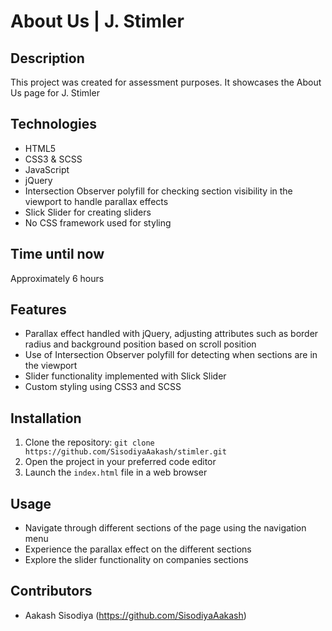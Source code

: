 # About Us | J. Stimler

## Description
This project was created for assessment purposes. It showcases the About Us page for J. Stimler

## Technologies
- HTML5
- CSS3 & SCSS
- JavaScript
- jQuery
- Intersection Observer polyfill for checking section visibility in the viewport to handle parallax effects
- Slick Slider for creating sliders
- No CSS framework used for styling

## Time until now
Approximately 6 hours

## Features
- Parallax effect handled with jQuery, adjusting attributes such as border radius and background position based on scroll position
- Use of Intersection Observer polyfill for detecting when sections are in the viewport
- Slider functionality implemented with Slick Slider
- Custom styling using CSS3 and SCSS

## Installation
1. Clone the repository: `git clone https://github.com/SisodiyaAakash/stimler.git`
2. Open the project in your preferred code editor
3. Launch the `index.html` file in a web browser

## Usage
- Navigate through different sections of the page using the navigation menu
- Experience the parallax effect on the different sections
- Explore the slider functionality on companies sections

## Contributors
- Aakash Sisodiya (https://github.com/SisodiyaAakash)
